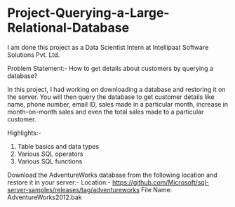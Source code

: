 # Project-Querying-a-Large-Relational-Database

I am done this project as a Data Scientist Intern at Intellipaat Software Solutions Pvt. Ltd.

Problem Statement:- How to get details about customers by querying a database?

In this project, I had working on downloading a database and restoring it on the server. You will then query the database to get customer details like name, phone number, email ID, sales made in a particular month, increase in month-on-month sales and even the total sales made to a particular customer.

Highlights:-  
1. Table basics and data types
2. Various SQL operators
3. Various SQL functions

Download the AdventureWorks database from the following location and restore it in your server:-
Location:- https://github.com/Microsoft/sql-server-samples/releases/tag/adventureworks
File Name: AdventureWorks2012.bak
